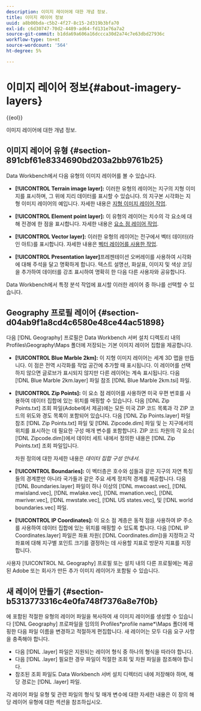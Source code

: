 ```yaml
---
description: 이미지 레이어에 대한 개념 정보.
title: 이미지 레이어 정보
uuid: a8b00bda-c5b2-4f27-8c15-2d319b3bfa70
exl-id: c6d30747-70d2-4489-ad64-fd131e76a7a2
source-git-commit: b1dda69a606a16dccca30d2a74c7e63dbd27936c
workflow-type: tm+mt
source-wordcount: '564'
ht-degree: 5%

---
```


# 이미지 레이어 정보{#about-imagery-layers}

{{eol}}

이미지 레이어에 대한 개념 정보.

## 이미지 레이어 유형 {#section-891cbf61e8334690bd203a2bb9761b25}

Data Workbench에서 다음 유형의 이미지 레이어를 볼 수 있습니다.

* **[!UICONTROL Terrain image layer]:** 이러한 유형의 레이어는 지구의 지형 이미지를 표시하며, 그 위에 지리 데이터를 표시할 수 있습니다. 의 지구본 시각화는 지형 이미지 레이어의 예입니다. 자세한 내용은 [지형 이미지 레이어 작업](../../../home/c-get-started/c-im-layers/c-ter-img-layers/c-ter-img-layers.md#concept-f4b3a20969354ca38955e3fd5beb0f4f).

* **[!UICONTROL Element point layer]:** 이 유형의 레이어는 치수의 각 요소에 대해 전경에 한 점을 표시합니다. 자세한 내용은 [요소 점 레이어 작업](../../../home/c-get-started/c-im-layers/c-elmt-pt-layers/c-elmt-pt-layers.md#concept-7c93c54552844a20bd6014ae8446b3fd).

* **[!UICONTROL Vector layer]:** 이러한 유형의 레이어는 전구에서 벡터 데이터(라인 아트)를 표시합니다. 자세한 내용은 [벡터 레이어를 사용한 작업](../../../home/c-get-started/c-im-layers/c-vctr-layers/c-vctr-layers.md#concept-a9b9cb7fc33b4aa5ae1646fab202dcc9).

* **[!UICONTROL Presentation layer]**&#x200B;프레젠테이션 오버레이를 사용하여 시각화에 대해 주석을 달고 명확하게 합니다. 텍스트 설명선, 화살표, 이미지 및 색상 코딩을 추가하여 데이터를 강조 표시하여 명확히 한 다음 다른 사용자와 공유합니다.

Data Workbench에서 특정 분석 작업에 표시할 이러한 레이어 중 하나를 선택할 수 있습니다.

## Geography 프로필 레이어 {#section-d04ab9f1a8cd4c6580e48ce44ac51898}

다음 [!DNL Geography] 프로필은 Data Workbench 서버 설치 디렉토리 내의 Profiles\Geography\Maps 폴더에 저장되는 기본 이미지 레이어 집합을 제공합니다.

* **[!UICONTROL Blue Marble 2km]:** 이 지형 이미지 레이어는 세계 3D 맵을 만듭니다. 이 점은 전역 시각화를 작업 공간에 추가할 때 표시됩니다. 이 레이어를 선택하지 않으면 글로브가 표시되지 않지만 다른 레이어는 계속 표시됩니다. 다음 [!DNL Blue Marble 2km.layer] 파일 참조 [!DNL Blue Marble 2km.tsi] 파일.

* **[!UICONTROL Zip Points]:** 이 요소 점 레이어를 사용하면 미국 우편 번호를 사용하여 데이터 집합에 있는 위치를 매핑할 수 있습니다. 다음 [!DNL Zip Points.txt] 조회 파일(Adobe에서 제공)에는 모든 미국 ZIP 코드 목록과 각 ZIP 코드의 위도와 경도 목록이 포함되어 있습니다. 다음 [!DNL Zip Points.layer] 파일 참조 [!DNL Zip Points.txt] 파일 및 [!DNL Zipcode.dim] 파일 및 는 지구에서의 위치를 표시하는 데 필요한 구성 매개 변수를 포함합니다. ZIP 코드 차원의 각 요소( [!DNL Zipcode.dim])에서 데이터 세트 내에서 정의한 내용은 [!DNL Zip Points.txt] 조회 파일입니다.

   차원 정의에 대한 자세한 내용은 *데이터 집합 구성 안내서*.

* **[!UICONTROL Boundaries]:** 이 벡터층은 호수와 섬들과 같은 지구의 자연 특징들의 경계뿐만 아니라 국가들과 같은 주요 세계 정치적 경계를 제공합니다. 다음 [!DNL Boundaries.layer] 파일이 하나 이상의 [!DNL mwcoast.vec], [!DNL mwisland.vec], [!DNL mwlake.vec], [!DNL mwnation.vec], [!DNL mwriver.vec], [!DNL mwstate.vec], [!DNL US states.vec], 및 [!DNL world boundaries.vec] 파일.

* **[!UICONTROL IP Coordinates]:** 이 요소 점 계층은 동적 점을 사용하여 IP 주소를 사용하여 데이터 집합에 있는 위치를 매핑할 수 있도록 합니다. 다음 [!DNL IP Coordinates.layer] 파일은 좌표 차원( [!DNL Coordinates.dim])을 지정하고 각 좌표에 대해 지구별 포인트 크기를 결정하는 데 사용할 지표로 방문자 지표를 지정합니다.

사용자 [!UICONTROL NL Geography] 프로필 또는 설치 내의 다른 프로필에는 제공된 Adobe 또는 회사가 만든 추가 이미지 레이어가 포함될 수 있습니다.

## 새 레이어 만들기 {#section-b5313773316c4e0fa748f7376a8e7f0b}

에 포함된 적절한 유형의 레이어 파일을 복사하여 새 이미지 레이어를 생성할 수 있습니다 [!DNL Geography] 프로파일을 임의의 Profiles\*profile name*\Maps 폴더에 매핑한 다음 파일 이름을 변경하고 적절하게 편집합니다. 새 레이어는 모두 다음 요구 사항을 충족해야 합니다.

* 다음 [!DNL .layer] 파일은 지원되는 레이어 형식 중 하나의 형식을 따라야 합니다.
* 다음 [!DNL .layer] 필요한 경우 파일이 적절한 조회 및 차원 파일을 참조해야 합니다.
* 참조된 조회 파일도 Data Workbench 서버 설치 디렉터리 내에 저장해야 하며, 해당 경로는 [!DNL .layer] 파일.

각 레이어 파일 유형 및 관련 파일의 형식 및 매개 변수에 대한 자세한 내용은 이 장의 해당 레이어 유형에 대한 섹션을 참조하십시오.
